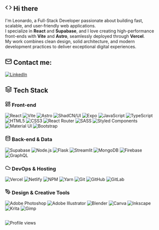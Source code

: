 ## <img src="https://raw.githubusercontent.com/lucide-icons/lucide/main/icons/code.svg?color=white" width="22" alt="Code icon" /> Hi there

I'm Leonardo, a Full-Stack Developer passionate about building fast, scalable, and user-friendly web applications.  
I specialize in **React** and **Supabase**, and I love creating high-performance front-ends with **Vite** and **Astro**, seamlessly deployed through **Vercel**.  
My work combines clean design, solid architecture, and modern development practices to deliver exceptional digital experiences.

## <img src="https://raw.githubusercontent.com/lucide-icons/lucide/main/icons/mail.svg?color=white" width="22" alt="Mail icon" /> Contact me:

[![LinkedIn](https://img.shields.io/badge/LinkedIn-%230077B5.svg?style=for-the-badge&logo=linkedin&logoColor=white)](https://linkedin.com/in/leonardoaranha)

## <img src="https://raw.githubusercontent.com/lucide-icons/lucide/main/icons/layers.svg?color=white" width="22" alt="Tech Stack icon" /> Tech Stack

### <img src="https://raw.githubusercontent.com/lucide-icons/lucide/main/icons/layout-dashboard.svg?color=white" width="18" alt="Dashboard icon" /> Front-end

![React](https://img.shields.io/badge/react-20232a.svg?style=for-the-badge&logo=react&logoColor=61DAFB) ![Vite](https://img.shields.io/badge/vite-646CFF.svg?style=for-the-badge&logo=vite&logoColor=FFFFFF) ![Astro](https://img.shields.io/badge/astro-0C1222.svg?style=for-the-badge&logo=astro&logoColor=FFFFFF) ![ShadCN/UI](https://img.shields.io/badge/shadcn/ui-000000.svg?style=for-the-badge&logo=shadcnui&logoColor=FFFFFF) ![Expo](https://img.shields.io/badge/expo-1C1E24.svg?style=for-the-badge&logo=expo&logoColor=D04A37) ![JavaScript](https://img.shields.io/badge/javascript-323330.svg?style=for-the-badge&logo=javascript&logoColor=F7DF1E) ![TypeScript](https://img.shields.io/badge/typescript-3178C6.svg?style=for-the-badge&logo=typescript&logoColor=FFFFFF) ![HTML5](https://img.shields.io/badge/html5-E34F26.svg?style=for-the-badge&logo=html5&logoColor=FFFFFF) ![CSS3](https://img.shields.io/badge/css3-1572B6.svg?style=for-the-badge&logo=css3&logoColor=FFFFFF) ![React Router](https://img.shields.io/badge/React_Router-CA4245.svg?style=for-the-badge&logo=react-router&logoColor=FFFFFF) ![SASS](https://img.shields.io/badge/SASS-CC6699.svg?style=for-the-badge&logo=sass&logoColor=FFFFFF) ![Styled Components](https://img.shields.io/badge/styled--components-DB7093.svg?style=for-the-badge&logo=styledcomponents&logoColor=FFFFFF) ![Material UI](https://img.shields.io/badge/MUI-007FFF.svg?style=for-the-badge&logo=mui&logoColor=FFFFFF) ![Bootstrap](https://img.shields.io/badge/bootstrap-7952B3.svg?style=for-the-badge&logo=bootstrap&logoColor=FFFFFF)

### <img src="https://raw.githubusercontent.com/lucide-icons/lucide/main/icons/database.svg?color=white" width="18" alt="Database icon" /> Back-end & Data

![Supabase](https://img.shields.io/badge/supabase-3ECF8E.svg?style=for-the-badge&logo=supabase&logoColor=0C0C0C) ![Node.js](https://img.shields.io/badge/node.js-6DA55F.svg?style=for-the-badge&logo=node.js&logoColor=FFFFFF) ![Flask](https://img.shields.io/badge/flask-000000.svg?style=for-the-badge&logo=flask&logoColor=FFFFFF) ![Streamlit](https://img.shields.io/badge/streamlit-FF4B4B.svg?style=for-the-badge&logo=streamlit&logoColor=FFFFFF) ![MongoDB](https://img.shields.io/badge/mongodb-4EA94B.svg?style=for-the-badge&logo=mongodb&logoColor=FFFFFF) ![Firebase](https://img.shields.io/badge/firebase-FFCA28.svg?style=for-the-badge&logo=firebase&logoColor=0C0C0C) ![GraphQL](https://img.shields.io/badge/graphql-E10098.svg?style=for-the-badge&logo=graphql&logoColor=FFFFFF)

### <img src="https://raw.githubusercontent.com/lucide-icons/lucide/main/icons/cloud.svg?color=white" width="18" alt="Cloud icon" /> DevOps & Hosting

![Vercel](https://img.shields.io/badge/vercel-000000.svg?style=for-the-badge&logo=vercel&logoColor=FFFFFF) ![Netlify](https://img.shields.io/badge/netlify-00C7B7.svg?style=for-the-badge&logo=netlify&logoColor=FFFFFF) ![NPM](https://img.shields.io/badge/npm-CB3837.svg?style=for-the-badge&logo=npm&logoColor=FFFFFF) ![Yarn](https://img.shields.io/badge/yarn-2C8EBB.svg?style=for-the-badge&logo=yarn&logoColor=FFFFFF) ![Git](https://img.shields.io/badge/git-F05033.svg?style=for-the-badge&logo=git&logoColor=FFFFFF) ![GitHub](https://img.shields.io/badge/github-181717.svg?style=for-the-badge&logo=github&logoColor=FFFFFF) ![GitLab](https://img.shields.io/badge/gitlab-181717.svg?style=for-the-badge&logo=gitlab&logoColor=FFFFFF)

### <img src="https://raw.githubusercontent.com/lucide-icons/lucide/main/icons/pen-tool.svg?color=white" width="18" alt="Pen icon" /> Design & Creative Tools

![Adobe Photoshop](https://img.shields.io/badge/photoshop-31A8FF.svg?style=for-the-badge&logo=adobephotoshop&logoColor=FFFFFF) ![Adobe Illustrator](https://img.shields.io/badge/illustrator-FF9A00.svg?style=for-the-badge&logo=adobeillustrator&logoColor=FFFFFF) ![Blender](https://img.shields.io/badge/blender-F5792A.svg?style=for-the-badge&logo=blender&logoColor=FFFFFF) ![Canva](https://img.shields.io/badge/canva-00C4CC.svg?style=for-the-badge&logo=canva&logoColor=FFFFFF) ![Inkscape](https://img.shields.io/badge/inkscape-e0e0e0.svg?style=for-the-badge&logo=inkscape&logoColor=080A13) ![Krita](https://img.shields.io/badge/krita-203759.svg?style=for-the-badge&logo=krita&logoColor=EEF37B) ![Gimp](https://img.shields.io/badge/gimp-657D8B.svg?style=for-the-badge&logo=gimp&logoColor=FFFFFF)

##

![Profile views](https://komarev.com/ghpvc/?username=leosrnh&style=for-the-badge)
